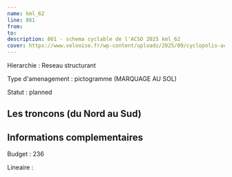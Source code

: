 ```yaml
---
name: kml_62 
line: 861
from: 
to:  
description: 861 - schema cyclable de l'ACSO 2025 kml_62 
cover: https://www.velooise.fr/wp-content/uploads/2025/09/cyclopolis-acso-default.jpg
---
```

Hierarchie : Reseau structurant

Type d'amenagement : pictogramme (MARQUAGE AU SOL)

Statut : planned

## Les troncons (du Nord au Sud)

## Informations complementaires

Budget  : 236 

Lineaire :

